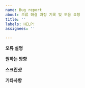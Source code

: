 ```yaml
---
name: Bug report
about: 오류 해결 과정 기록 및 도움 요청
title: ''
labels: HELP!
assignees: ''

---
```


**오류 설명**
</br>

**원하는 방향**
</br>

**스크린샷**
</br>

**기타사항**
</br>
